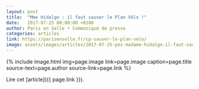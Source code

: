 ```yaml
---
layout: post
title:  "Mme Hidalgo : il faut sauver le Plan Vélo !"
date:   2017-07-25 00:00:00 +0100
author: Paris en Selle • Communiqué de presse
categories: articles
link: https://parisenselle.fr/cp-sauver-le-plan-velo/
image: assets/images/articles/2017-07-25-pes-madame-hidalgo-il-faut-sauver-le-plan-velo.jpg
---
```


{% include image.html
            img=page.image
            link=page.image
            caption=page.title
            source-text=page.author
            source-link=page.link
%}

Lire cet [article]({{ page.link }}).

